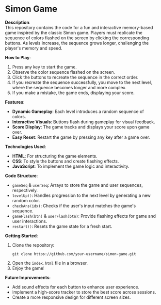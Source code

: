 

# Simon Game

**Description**:  
This repository contains the code for a fun and interactive memory-based game inspired by the classic Simon game. Players must replicate the sequence of colors flashed on the screen by clicking the corresponding buttons. As levels increase, the sequence grows longer, challenging the player's memory and speed.



**How to Play**:
1. Press any key to start the game.
2. Observe the color sequence flashed on the screen.
3. Click the buttons to recreate the sequence in the correct order.
4. If you recreate the sequence successfully, you move to the next level, where the sequence becomes longer and more complex.
5. If you make a mistake, the game ends, displaying your score.



**Features**:
- **Dynamic Gameplay**: Each level introduces a random sequence of colors.
- **Interactive Visuals**: Buttons flash during gameplay for visual feedback.
- **Score Display**: The game tracks and displays your score upon game over.
- **Easy Reset**: Restart the game by pressing any key after a game over.



**Technologies Used**:
- **HTML**: For structuring the game elements.
- **CSS**: To style the buttons and create flashing effects.
- **JavaScript**: To implement the game logic and interactivity.



**Code Structure**:
- `gameSeq` & `userSeq`: Arrays to store the game and user sequences, respectively.
- `levelUp()`: Handles progression to the next level by generating a new random color.
- `checkAns(idx)`: Checks if the user's input matches the game's sequence.
- `gameFlash(btn)` & `userFlash(btn)`: Provide flashing effects for game and user interactions.
- `restart()`: Resets the game state for a fresh start.



**Getting Started**:
1. Clone the repository:
   ```
   git clone https://github.com/your-username/simon-game.git
   ```
2. Open the `index.html` file in a browser.
3. Enjoy the game!



**Future Improvements**:
- Add sound effects for each button to enhance user experience.
- Implement a high-score tracker to store the best score across sessions.
- Create a more responsive design for different screen sizes.

